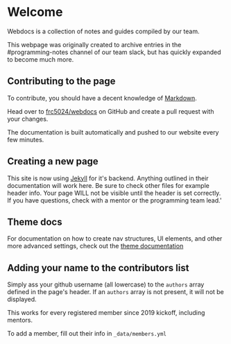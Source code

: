 # Welcome
Webdocs is a collection of notes and guides compiled by our team. 

This webpage was originally created to archive entries in the #programming-notes channel of our team slack, but has quickly expanded to become much more.

## Contributing to the page
To contribute, you should have a decent knowledge of [Markdown](https://www.markdownguide.org/getting-started). 

Head over to [frc5024/webdocs](https://github.com/frc5024/webdocs) on GitHub and create a pull request with your changes.

The documentation is built automatically and pushed to our website every few minutes.

## Creating a new page
This site is now using [Jekyll](https://jekyllrb.com/) for it's backend. Anything outlined in their documentation will work here. Be sure to check other files for example header info. Your page WILL not be visible until the header is set correctly. If you have questions, check with a mentor or the programming team lead.'

## Theme docs
For documentation on how to create nav structures, UI elements, and other more advanced settings, check out the [theme documentation](https://pmarsceill.github.io/just-the-docs/)

## Adding your name to the contributors list
Simply ass your github username (all lowercase) to the `authors` array defined in the page's header. If an `authors` array is not present, it will not be displayed.

This works for every registered member since 2019 kickoff, including mentors.

To add a member, fill out their info in `_data/members.yml`